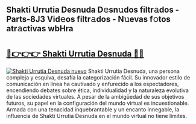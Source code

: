 ## Shakti Urrutia Desnuda D𝚎sn𝚞dos filtr𝚊dos - Parts-8J3 Vid𝚎os filtr𝚊dos - N𝚞evas f𝚘tos atr𝚊ctivas wbHra

# <h2><a href="http://mb7vxb.tromn.icu/?c=Shakti+Urrutia+Desnuda">🔗👉👉👉 Shakti Urrutia Desnuda 🔗🔗</a></h2>

[![Shakti Urrutia Desnuda nuevo](https://i.imgur.com/pEAQMta.gif)](http://mb7vxb.tromn.icu/?c=Shakti+Urrutia+Desnuda)
Shakti Urrutia Desnuda, una persona compleja y esquiva, desafía la categorización fácil. Su innovador estilo de comunicación en línea ha cautivado y enfurecido a los espectadores, encendiendo debates sobre ética, individualidad y la naturaleza evolutiva de las sociedades virtuales. A pesar de la ambigüedad de sus objetivos futuros, su papel en la configuración del mundo virtual es incuestionable. Armada con una tenacidad inquebrantable y un encanto innegable, la influencia de Shakti Urrutia Desnuda en el mundo virtual no tiene límites.
